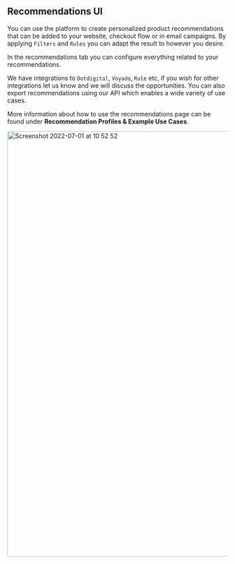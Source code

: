 ## Recommendations UI

You can use the platform to create personalized product recommendations that can be added to your website, checkout flow or in email campaigns. By applying `Filters` and `Rules` you can adapt the result to however you desire. 

In the recommendations tab you can configure everything related to your recommendations. 

We have integrations to `Dotdigital`, `Voyado`, `Rule` etc, if you wish for other integrations let us know and we will discuss the opportunities. You can also export recommendations using our API which enables a wide variety of use cases.

More information about how to use the recommendations page can be found under <b> Recommendation Profiles & Example Use Cases</b>.


<img width="970" alt="Screenshot 2022-07-01 at 10 52 52" src="https://user-images.githubusercontent.com/4352260/176861100-b9b6f25e-dffb-4a4e-8103-51d25d6f0d2d.png">